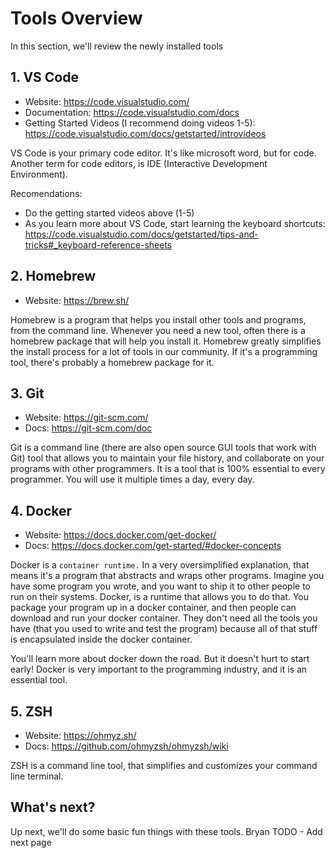 # Tools Overview

In this section, we'll review the newly installed tools

## 1. VS Code

- Website: https://code.visualstudio.com/
- Documentation: https://code.visualstudio.com/docs
- Getting Started Videos (I recommend doing videos 1-5): https://code.visualstudio.com/docs/getstarted/introvideos

VS Code is your primary code editor. It's like microsoft word, but for code. Another term for code editors, is IDE (Interactive Development Environment).

Recomendations:
- Do the getting started videos above (1-5)
- As you learn more about VS Code, start learning the keyboard shortcuts: https://code.visualstudio.com/docs/getstarted/tips-and-tricks#_keyboard-reference-sheets

## 2. Homebrew

- Website: https://brew.sh/

Homebrew is a program that helps you install other tools and programs, from the command line. Whenever you need a new tool, often there is a homebrew package that 
will help you install it. Homebrew greatly simplifies the install process for a lot of tools in our community. If it's a programming tool, there's probably a homebrew
 package for it.

## 3. Git

- Website: https://git-scm.com/
- Docs: https://git-scm.com/doc

Git is a command line (there are also open source GUI tools that work with Git) tool that allows you to maintain your file history, and collaborate on your
programs with other programmers. It is a tool that is 100% essential to every programmer. You will use it multiple times a day, every day. 
 
## 4. Docker

- Website: https://docs.docker.com/get-docker/
- Docs: https://docs.docker.com/get-started/#docker-concepts

Docker is a `container runtime.` In a very oversimplified explanation, that means it's a program that abstracts and wraps other programs. Imagine you have some program
you wrote, and you want to ship it to other people to run on their systems. Docker, is a runtime that allows you to do that. You package your program up in a docker 
container, and then people can download and run your docker container. They don't need all the tools you have (that you used to write and test the program) because all 
of that stuff is encapsulated inside the docker container.

You'll learn more about docker down the road. But it doesn't hurt to start early! Docker is very important to the programming industry, and it is an essential tool.

## 5. ZSH

- Website: https://ohmyz.sh/
- Docs: https://github.com/ohmyzsh/ohmyzsh/wiki

ZSH is a command line tool, that simplifies and customizes your command line terminal. 

## What's next?

Up next, we'll do some basic fun things with these tools.
Bryan TODO - Add next page
